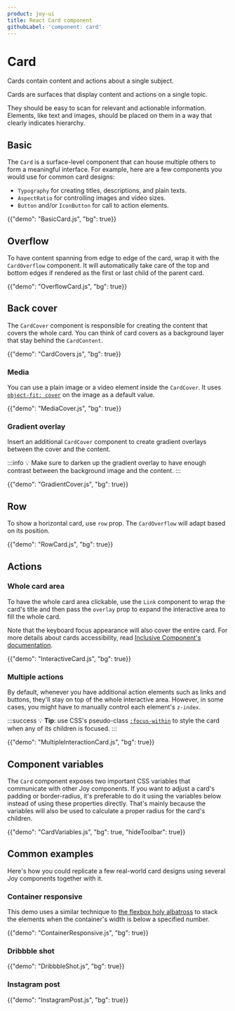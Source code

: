 ```yaml
---
product: joy-ui
title: React Card component
githubLabel: 'component: card'
---
```


# Card

<p class="description">Cards contain content and actions about a single subject.</p>

Cards are surfaces that display content and actions on a single topic.

They should be easy to scan for relevant and actionable information. Elements, like text and images, should be placed on them in a way that clearly indicates hierarchy.

## Basic

The `Card` is a surface-level component that can house multiple others to form a meaningful interface. For example, here are a few components you would use for common card designs:

- `Typography` for creating titles, descriptions, and plain texts.
- `AspectRatio` for controlling images and video sizes.
- `Button` and/or `IconButton` for call to action elements.

{{"demo": "BasicCard.js", "bg": true}}

## Overflow

To have content spanning from edge to edge of the card, wrap it with the `CardOverflow` component. It will automatically take care of the top and bottom edges if rendered as the first or last child of the parent card.

{{"demo": "OverflowCard.js", "bg": true}}

## Back cover

The `CardCover` component is responsible for creating the content that covers the whole card. You can think of card covers as a background layer that stay behind the `CardContent`.

{{"demo": "CardCovers.js", "bg": true}}

### Media

You can use a plain image or a video element inside the `CardCover`. It uses [`object-fit: cover`](https://developer.mozilla.org/en-US/docs/Web/CSS/object-fit) on the image as a default value.

{{"demo": "MediaCover.js", "bg": true}}

### Gradient overlay

Insert an additional `CardCover` component to create gradient overlays between the cover and the content.

:::info
💡 Make sure to darken up the gradient overlay to have enough contrast between the background image and the content.
:::

{{"demo": "GradientCover.js", "bg": true}}

## Row

To show a horizontal card, use `row` prop. The `CardOverflow` will adapt based on its position.

{{"demo": "RowCard.js", "bg": true}}

## Actions

### Whole card area

To have the whole card area clickable, use the `Link` component to wrap the card's title and then pass the `overlay` prop to expand the interactive area to fill the whole card.

Note that the keyboard focus appearance will also cover the entire card. For more details about cards accessibility, read [Inclusive Component's documentation](https://inclusive-components.design/cards/).

{{"demo": "InteractiveCard.js", "bg": true}}

### Multiple actions

By default, whenever you have additional action elements such as links and buttons, they'll stay on top of the whole interactive area. However, in some cases, you might have to manually control each element's `z-index`.

:::success 💡 **Tip**: use CSS's pseudo-class [`:focus-within`](https://developer.mozilla.org/en-US/docs/Web/CSS/:focus-within) to style the card when any of its children is focused. :::

{{"demo": "MultipleInteractionCard.js", "bg": true}}

## Component variables

The `Card` component exposes two important CSS variables that communicate with other Joy components. If you want to adjust a card's padding or border-radius, it's preferable to do it using the variables below instead of using these properties directly. That's mainly because the variables will also be used to calculate a proper radius for the card's children.

{{"demo": "CardVariables.js", "bg": true, "hideToolbar": true}}

## Common examples

Here's how you could replicate a few real-world card designs using several Joy components together with it.

### Container responsive

This demo uses a similar technique to [the flexbox holy albatross](https://heydonworks.com/article/the-flexbox-holy-albatross/) to stack the elements when the container's width is below a specified number.

{{"demo": "ContainerResponsive.js", "bg": true}}

### Dribbble shot

{{"demo": "DribbbleShot.js", "bg": true}}

### Instagram post

{{"demo": "InstagramPost.js", "bg": true}}
